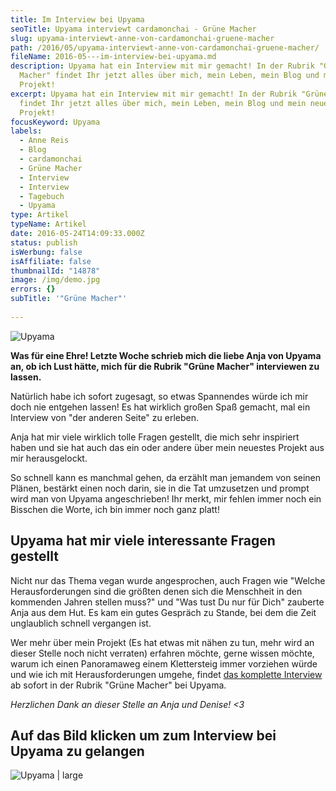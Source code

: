 ```yaml
---
title: Im Interview bei Upyama
seoTitle: Upyama interviewt cardamonchai - Grüne Macher
slug: upyama-interviewt-anne-von-cardamonchai-gruene-macher
path: /2016/05/upyama-interviewt-anne-von-cardamonchai-gruene-macher/
fileName: 2016-05---im-interview-bei-upyama.md
description: Upyama hat ein Interview mit mir gemacht! In der Rubrik "Grüne
  Macher" findet Ihr jetzt alles über mich, mein Leben, mein Blog und mein neues
  Projekt!
excerpt: Upyama hat ein Interview mit mir gemacht! In der Rubrik "Grüne Macher"
  findet Ihr jetzt alles über mich, mein Leben, mein Blog und mein neues
  Projekt!
focusKeyword: Upyama
labels:
  - Anne Reis
  - Blog
  - cardamonchai
  - Grüne Macher
  - Interview
  - Interview
  - Tagebuch
  - Upyama
type: Artikel
typeName: Artikel
date: 2016-05-24T14:09:33.000Z
status: publish
isWerbung: false
isAffiliate: false
thumbnailId: "14878"
image: /img/demo.jpg
errors: {}
subTitle: '"Grüne Macher"'
  
---
```


![Upyama](http://cardamonchai.com/wp-content/uploads/2016/05/Selbstgenähter-Umschlag-640x640.jpg)

**Was für eine Ehre! Letzte Woche schrieb mich die liebe Anja von Upyama an, ob
ich Lust hätte, mich für die Rubrik "Grüne Macher" interviewen zu lassen.**

Natürlich habe ich sofort zugesagt, so etwas Spannendes würde ich mir doch nie
entgehen lassen! Es hat wirklich großen Spaß gemacht, mal ein Interview von "der
anderen Seite" zu erleben.

Anja hat mir viele wirklich tolle Fragen gestellt, die mich sehr inspiriert
haben und sie hat auch das ein oder andere über mein neuestes Projekt aus mir
herausgelockt.

So schnell kann es manchmal gehen, da erzählt man jemandem von seinen Plänen,
bestärkt einen noch darin, sie in die Tat umzusetzen und prompt wird man von
Upyama angeschrieben! Ihr merkt, mir fehlen immer noch ein Bisschen die Worte,
ich bin immer noch ganz platt!

## Upyama hat mir viele interessante Fragen gestellt

Nicht nur das Thema vegan wurde angesprochen, auch Fragen wie "Welche
Herausforderungen sind die größten denen sich die Menschheit in den kommenden
Jahren stellen muss?" und "Was tust Du nur für Dich" zauberte Anja aus dem Hut.
Es kam ein gutes Gespräch zu Stande, bei dem die Zeit unglaublich schnell
vergangen ist.

Wer mehr über mein Projekt (Es hat etwas mit nähen zu tun, mehr wird an dieser
Stelle noch nicht verraten) erfahren möchte, gerne wissen möchte, warum ich
einen Panoramaweg einem Klettersteig immer vorziehen würde und wie ich mit
Herausforderungen umgehe, findet
[das komplette Interview](http://www.upyama.de/anne-reis-cardamonchai/) ab
sofort in der Rubrik "Grüne Macher" bei Upyama.

_Herzlichen Dank an dieser Stelle an Anja und Denise! &lt;3_

## Auf das Bild klicken um zum Interview bei Upyama zu gelangen

![Upyama | large](http://cardamonchai.com/wp-content/uploads/2016/05/Bildschirmfoto-2016-05-24-um-15.45.28-800x853.png)

[](http://www.upyama.de/anne-reis-cardamonchai/)

  